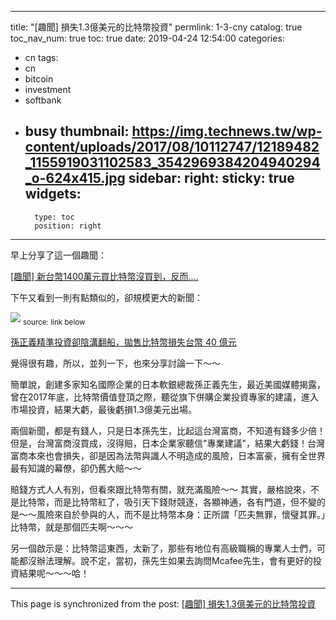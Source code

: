 
---
title: "[趣聞] 損失1.3億美元的比特幣投資"
permlink: 1-3-cny
catalog: true
toc_nav_num: true
toc: true
date: 2019-04-24 12:54:00
categories:
- cn
tags:
- cn
- bitcoin
- investment
- softbank
- busy
thumbnail: https://img.technews.tw/wp-content/uploads/2017/08/10112747/12189482_1155919031102583_3542969384204940294_o-624x415.jpg
sidebar:
    right:
        sticky: true
widgets:
    -
        type: toc
        position: right
---


早上分享了這一個趣聞：

[[趣聞] 新台幣1400萬元買比特幣沒買到，反而....](https://steemit.com/cn/@deanliu/1400-cny)

下午又看到一則有點類似的，卻規模更大的新聞：

![](https://img.technews.tw/wp-content/uploads/2017/08/10112747/12189482_1155919031102583_3542969384204940294_o-624x415.jpg)
<sub>source: link below</sub>

[孫正義精準投資卻陰溝翻船，拋售比特幣損失台幣 40 億元](https://finance.technews.tw/2019/04/24/softbank-bitcoin/)

覺得很有趣，所以，並列一下，也來分享討論一下～～

簡單說，創建多家知名國際企業的日本軟銀總裁孫正義先生，最近美國媒體揭露，曾在2017年底，比特幣價值登頂之際，聽從旗下併購企業投資專家的建議，進入市場投資，結果大虧，最後虧損1.3億美元出場。

兩個新聞，都是有錢人，只是日本孫先生，比起這台灣富商，不知道有錢多少倍！但是，台灣富商沒買成，沒得賠，日本企業家聽信"專業建議"，結果大虧錢！台灣富商本來也會損失，卻是因為法幣與識人不明造成的風險，日本富豪，擁有全世界最有知識的幕僚，卻仍舊大賠～～

賠錢方式人人有別，但看來跟比特幣有關，就充滿風險～～ 其實，嚴格說來，不是比特幣，而是比特幣紅了，吸引天下錢財競逐，各顯神通，各有門道，但不變的是～～風險來自於參與的人，而不是比特幣本身：正所謂「匹夫無罪，懷璧其罪。」比特幣，就是那個匹夫啊～～～

另一個啟示是：比特幣這東西，太新了，那些有地位有高級職稱的專業人士們，可能都沒辦法理解。說不定，當初，孫先生如果去詢問Mcafee先生，會有更好的投資結果呢～～～哈！




- - -

This page is synchronized from the post: [[趣聞] 損失1.3億美元的比特幣投資](https://steemit.com/@deanliu/1-3-cny)
